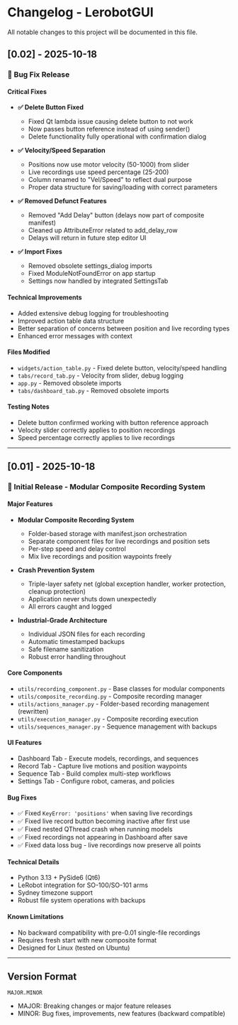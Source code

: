 # Changelog - LerobotGUI

All notable changes to this project will be documented in this file.

## [0.02] - 2025-10-18

### 🐛 Bug Fix Release

#### Critical Fixes
- **✅ Delete Button Fixed**
  - Fixed Qt lambda issue causing delete button to not work
  - Now passes button reference instead of using sender()
  - Delete functionality fully operational with confirmation dialog

- **✅ Velocity/Speed Separation**
  - Positions now use motor velocity (50-1000) from slider
  - Live recordings use speed percentage (25-200)
  - Column renamed to "Vel/Speed" to reflect dual purpose
  - Proper data structure for saving/loading with correct parameters

- **✅ Removed Defunct Features**
  - Removed "Add Delay" button (delays now part of composite manifest)
  - Cleaned up AttributeError related to add_delay_row
  - Delays will return in future step editor UI

- **✅ Import Fixes**
  - Removed obsolete settings_dialog imports
  - Fixed ModuleNotFoundError on app startup
  - Settings now handled by integrated SettingsTab

#### Technical Improvements
- Added extensive debug logging for troubleshooting
- Improved action table data structure
- Better separation of concerns between position and live recording types
- Enhanced error messages with context

#### Files Modified
- `widgets/action_table.py` - Fixed delete button, velocity/speed handling
- `tabs/record_tab.py` - Velocity from slider, debug logging
- `app.py` - Removed obsolete imports
- `tabs/dashboard_tab.py` - Removed obsolete imports

#### Testing Notes
- Delete button confirmed working with button reference approach
- Velocity slider correctly applies to position recordings
- Speed percentage correctly applies to live recordings

---

## [0.01] - 2025-10-18

### 🎉 Initial Release - Modular Composite Recording System

#### Major Features
- **Modular Composite Recording System**
  - Folder-based storage with manifest.json orchestration
  - Separate component files for live recordings and position sets
  - Per-step speed and delay control
  - Mix live recordings and position waypoints freely

- **Crash Prevention System**
  - Triple-layer safety net (global exception handler, worker protection, cleanup protection)
  - Application never shuts down unexpectedly
  - All errors caught and logged

- **Industrial-Grade Architecture**
  - Individual JSON files for each recording
  - Automatic timestamped backups
  - Safe filename sanitization
  - Robust error handling throughout

#### Core Components
- `utils/recording_component.py` - Base classes for modular components
- `utils/composite_recording.py` - Composite recording manager
- `utils/actions_manager.py` - Folder-based recording management (rewritten)
- `utils/execution_manager.py` - Composite recording execution
- `utils/sequences_manager.py` - Sequence management with backups

#### UI Features
- Dashboard Tab - Execute models, recordings, and sequences
- Record Tab - Capture live motions and position waypoints
- Sequence Tab - Build complex multi-step workflows
- Settings Tab - Configure robot, cameras, and policies

#### Bug Fixes
- ✅ Fixed `KeyError: 'positions'` when saving live recordings
- ✅ Fixed live record button becoming inactive after first use
- ✅ Fixed nested QThread crash when running models
- ✅ Fixed recordings not appearing in Dashboard after save
- ✅ Fixed data loss bug - live recordings now preserve all points

#### Technical Details
- Python 3.13 + PySide6 (Qt6)
- LeRobot integration for SO-100/SO-101 arms
- Sydney timezone support
- Robust file system operations with backups

#### Known Limitations
- No backward compatibility with pre-0.01 single-file recordings
- Requires fresh start with new composite format
- Designed for Linux (tested on Ubuntu)

---

## Version Format
`MAJOR.MINOR`
- MAJOR: Breaking changes or major feature releases
- MINOR: Bug fixes, improvements, new features (backward compatible)

